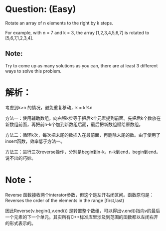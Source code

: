 # Question: (Easy)

Rotate an array of n elements to the right by k steps.

For example, with n = 7 and k = 3, the array [1,2,3,4,5,6,7] is rotated to [5,6,7,1,2,3,4].

## Note:

Try to come up as many solutions as you can, there are at least 3 different ways to solve this problem.

# 解析：

考虑到k>n 的情况，避免重复移动，k = k%n

方法一：使用辅助数组。向右移k步等于把后k个元素提到前面。先把后k个数放在新数组前面，再把前n-k个加到新数组后面，最后把新数组赋给原数组。

方法二：循环k次，每次把末尾的数插入在最前面，再删除末尾的数。由于使用了insert函数，效率低于方法一。

方法三：进行三次reverse操作，分别是begin到n-k，n-k到end，begin到end。说不出的巧妙。

# Note：

Reverse 函数接收两个interator参数，但这个是左开右闭区间。函数原句是： Reverses the order of the elements in the range [first,last)
 
因此Reverse(v.begin(),v.end()) 是转置整个数组，可以得出v.end()指向v的最后一个元素的下一个单元。其实所有C++标准库里涉及到范围的函数都以左闭右开的形式表示的。

